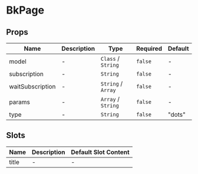 # BkPage

## Props

<!-- @vuese:BkPage:props:start -->
|Name|Description|Type|Required|Default|
|---|---|---|---|---|
|model|-|`Class` / `String`|`false`|-|
|subscription|-|`String`|`false`|-|
|waitSubscription|-|`String` / `Array`|`false`|-|
|params|-|`Array` / `String`|`false`|-|
|type|-|`String`|`false`|"dots"|

<!-- @vuese:BkPage:props:end -->


## Slots

<!-- @vuese:BkPage:slots:start -->
|Name|Description|Default Slot Content|
|---|---|---|
|title|-|-|

<!-- @vuese:BkPage:slots:end -->


